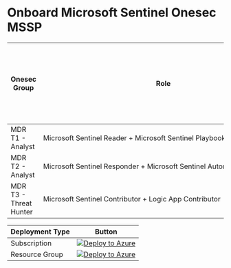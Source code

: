 # Onboard Microsoft Sentinel Onesec MSSP

<table>
<thead>
<tr>
  <th>Onesec Group</th>
  <th>Role</th>
  <th>Delete the registration assignment assigned to their tenant (*)</th>
  <th>Create and run Playbooks</th>
  <th>Create automation Rules to run Playbooks</th>
  <th>Can run Playbook Manually</th>
  <th>Create and edit workbooks, analytic rules and other Azure Sentinel Resources</th>
  <th>Manage incidents (dismiss, assign etc)</th>
  <th>View data, incidents, dashboards and other Azure Sentinel resources</th>
</tr>
</thead>
<tbody>
<tr>
  <td>MDR T1 - Analyst</td>
  <td>Microsoft&nbsp;Sentinel&nbsp;Reader&nbsp;+&nbsp;Microsoft&nbsp;Sentinel&nbsp;Playbook&nbsp;Operator</td>
  <td></td>
  <td style="text-align:center">X</td>
  <td></td>
  <td></td>
  <td></td>
  <td></td>
  <td style="text-align:center">X</td>
</tr>
<tr>
  <td>MDR T2 - Analyst</td>
  <td>Microsoft&nbsp;Sentinel&nbsp;Responder&nbsp;+&nbsp;Microsoft&nbsp;Sentinel&nbsp;Automation&nbsp;Contributor</td>
  <td></td>
  <td style="text-align:center">X</td>
  <td></td>
  <td style="text-align:center">X</td>
  <td></td>
  <td></td>
  <td style="text-align:center">X</td>
</tr>
<tr>
  <td>MDR T3 - Threat Hunter</td>
  <td>Microsoft&nbsp;Sentinel&nbsp;Contributor&nbsp;+&nbsp;Logic&nbsp;App&nbsp;Contributor</td>
  <td style="text-align:center">X</td>
  <td style="text-align:center">X</td>
  <td style="text-align:center">X</td>
  <td style="text-align:center">X</td>
  <td style="text-align:center">X</td>
  <td style="text-align:center">X</td>
  <td style="text-align:center">X</td>
</tr>
</tbody>
</table>



|Deployment Type | Button |
|----------------|--------|
| Subscription   | [![Deploy to Azure](https://aka.ms/deploytoazurebutton)](https://portal.azure.com/#create/Microsoft.Template/uri/https%3A%2F%2Fraw.githubusercontent.com%2Fsorcia25%2FMSSPOnboard%2Fmain%2FOnboard%2520Subscription%2FdelegatedResourceManagement.json) |
| Resource Group | [![Deploy to Azure](https://aka.ms/deploytoazurebutton)](https://portal.azure.com/#create/Microsoft.Template/uri/https%3A%2F%2Fraw.githubusercontent.com%2Fsorcia25%2FMSSPOnboard%2Fmain%2FOnboard%2520a%2520Resource%2520Group%2FrgDelegatedResourceManagement.json) |
